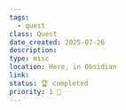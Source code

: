 ```yaml
---
tags:
  - quest
class: Quest
date_created: 2025-07-26
description: 
type: misc
location: Here, in Obsidian
link: 
status: 🏆 completed
priority: 1 🔴
---
```


